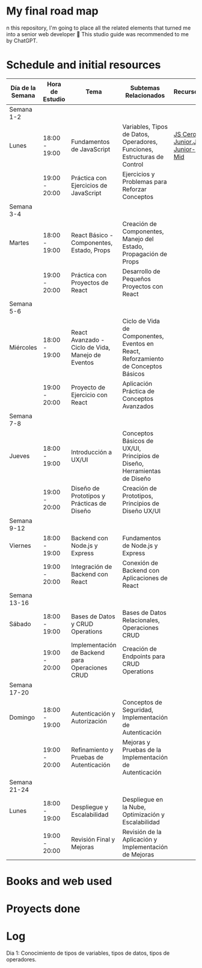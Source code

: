# My final road map

n this repository, I'm going to place all the related elements that turned me into a senior web developer :muscle: This studio guide was recommended to me by ChatGPT.

# Schedule and initial resources

| Día de la Semana | Hora de Estudio | Tema | Subtemas Relacionados | Recursos |
|-------------------|-----------------|------|-----------------------|---------|
| Semana 1-2        |                 |      |                       |         |
| Lunes             | 18:00 - 19:00   | Fundamentos de JavaScript | Variables, Tipos de Datos, Operadores, Funciones, Estructuras de Control | [JS Cero-Junior](https://www.youtube.com/watch?v=z95mZVUcJ-E&t=25182s),[JS Junior-Mid](https://www.youtube.com/watch?v=xOinGb2MZSk&t=8984s) |
|                   | 19:00 - 20:00   | Práctica con Ejercicios de JavaScript | Ejercicios y Problemas para Reforzar Conceptos | |
| Semana 3-4        |                 |      |                       |
| Martes            | 18:00 - 19:00   | React Básico - Componentes, Estado, Props | Creación de Componentes, Manejo del Estado, Propagación de Props |
|                   | 19:00 - 20:00   | Práctica con Proyectos de React | Desarrollo de Pequeños Proyectos con React |
| Semana 5-6        |                 |      |                       |
| Miércoles         | 18:00 - 19:00   | React Avanzado - Ciclo de Vida, Manejo de Eventos | Ciclo de Vida de Componentes, Eventos en React, Reforzamiento de Conceptos Básicos |
|                   | 19:00 - 20:00   | Proyecto de Ejercicio con React | Aplicación Práctica de Conceptos Avanzados |
| Semana 7-8        |                 |      |                       |
| Jueves            | 18:00 - 19:00   | Introducción a UX/UI | Conceptos Básicos de UX/UI, Principios de Diseño, Herramientas de Diseño |
|                   | 19:00 - 20:00   | Diseño de Prototipos y Prácticas de Diseño | Creación de Prototipos, Principios de Diseño UX/UI |
| Semana 9-12       |                 |      |                       |
| Viernes           | 18:00 - 19:00   | Backend con Node.js y Express | Fundamentos de Node.js y Express |
|                   | 19:00 - 20:00   | Integración de Backend con React | Conexión de Backend con Aplicaciones de React |
| Semana 13-16      |                 |      |                       |
| Sábado            | 18:00 - 19:00   | Bases de Datos y CRUD Operations | Bases de Datos Relacionales, Operaciones CRUD |
|                   | 19:00 - 20:00   | Implementación de Backend para Operaciones CRUD | Creación de Endpoints para CRUD Operations |
| Semana 17-20      |                 |      |                       |
| Domingo           | 18:00 - 19:00   | Autenticación y Autorización | Conceptos de Seguridad, Implementación de Autenticación |
|                   | 19:00 - 20:00   | Refinamiento y Pruebas de Autenticación | Mejoras y Pruebas de la Implementación de Autenticación |
| Semana 21-24      |                 |      |                       |
| Lunes             | 18:00 - 19:00   | Despliegue y Escalabilidad | Despliegue en la Nube, Optimización y Escalabilidad |
|                   | 19:00 - 20:00   | Revisión Final y Mejoras | Revisión de la Aplicación y Implementación de Mejoras |

# Books and web used

# Proyects done

# Log
Dia 1: Conocimiento de tipos de variables, tipos de datos, tipos de operadores.